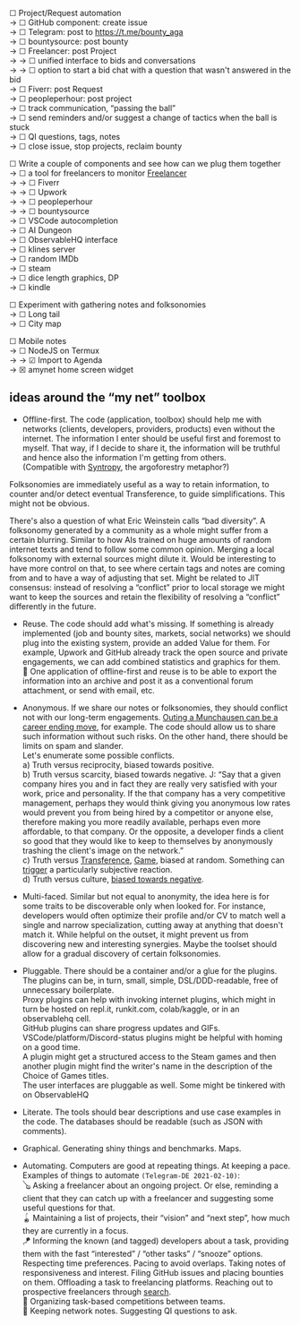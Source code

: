 
☐ Project/Request automation  
→ ☐ GitHub component: create issue  
→ ☐ Telegram: post to https://t.me/bounty_aga  
→ ☐ bountysource: post bounty  
→ ☐ Freelancer: post Project  
→ → ☐ unified interface to bids and conversations  
→ → ☐ option to start a bid chat with a question that wasn't answered in the bid  
→ ☐ Fiverr: post Request  
→ ☐ peopleperhour: post project  
→ ☐ track communication, “passing the ball”  
→ ☐ send reminders and/or suggest a change of tactics when the ball is stuck  
→ ☐ QI questions, tags, notes  
→ ☐ close issue, stop projects, reclaim bounty

☐ Write a couple of components and see how can we plug them together  
→ ☐ a tool for freelancers to monitor [Freelancer](https://developers.freelancer.com/)  
→ → ☐ Fiverr  
→ → ☐ Upwork  
→ → ☐ peopleperhour  
→ → ☐ bountysource  
→ ☐ VSCode autocompletion  
→ ☐ AI Dungeon  
→ ☐ ObservableHQ interface  
→ ☐ klines server  
→ ☐ random IMDb  
→ ☐ steam  
→ ☐ dice length graphics, DP  
→ ☐ kindle

☐ Experiment with gathering notes and folksonomies  
→ ☐ Long tail  
→ ☐ City map

☐ Mobile notes  
→ ☐ NodeJS on Termux  
→ → ☑ Import to Agenda  
→ ☒ amynet home screen widget

## ideas around the “my net” toolbox

* Offline-first. The code (application, toolbox) should help me with networks (clients, developers, providers, products) even without the internet. The information I enter should be useful first and foremost to myself. That way, if I decide to share it, the information will be truthful and hence also the information I'm getting from others.  
(Compatible with [Syntropy](https://youtu.be/gSPNRu4ZPvE), the argoforestry metaphor?)

Folksonomies are immediately useful as a way to retain information, to counter and/or detect eventual Transference, to guide simplifications. This might not be obvious.

There's also a question of what Eric Weinstein calls “bad diversity”. A folksonomy generated by a community as a whole might suffer from a certain blurring. Similar to how AIs trained on huge amounts of random internet texts and tend to follow some common opinion. Merging a local folksonomy with external sources might dilute it. Would be interesting to have more control on that, to see where certain tags and notes are coming from and to have a way of adjusting that set. Might be related to JIT consensus: instead of resolving a “conflict” prior to local storage we might want to keep the sources and retain the flexibility of resolving a “conflict” differently in the future.

* Reuse. The code should add what's missing. If something is already implemented (job and bounty sites, markets, social networks) we should plug into the existing system, provide an added Value for them. For example, Upwork and GitHub already track the open source and private engagements, we can add combined statistics and graphics for them.  
🧧 One application of offline-first and reuse is to be able to export the information into an archive and post it as a conventional forum attachment, or send with email, etc.

* Anonymous. If we share our notes or folksonomies, they should conflict not with our long-term engagements. [Outing a Munchausen can be a career ending move](https://youtu.be/UkMC_pz0eaM), for example. The code should allow us to share such information without such risks. On the other hand, there should be limits on spam and slander.  
Let's enumerate some possible conflicts.  
a) Truth versus reciprocity, biased towards positive.  
b) Truth versus scarcity, biased towards negative. J: “Say that a given company hires you and in fact they are really very satisfied with your work, price and personality. If the that company has a very competitive management, perhaps they would think giving you anonymous low rates would prevent you from being hired by a competitor or anyone else, therefore making you more readily available, perhaps even more affordable, to that company. Or the opposite, a developer finds a client so good that they would like to keep to themselves by anonymously trashing the client's image on the network.”  
c) Truth versus [Transference](https://en.wikipedia.org/wiki/Transference), [Game](https://en.wikipedia.org/wiki/Games_People_Play_(book)), biased at random. Something can [trigger](https://en.wikipedia.org/wiki/Trauma_trigger) a particularly subjective reaction.  
d) Truth versus culture, [biased towards negative](https://twitter.com/Artemciy/status/1331351201401737219).

* Multi-faced. Similar but not equal to anonymity, the idea here is for some traits to be discoverable only when looked for. For instance, developers would often optimize their profile and/or CV to match well a single and narrow specialization, cutting away at anything that doesn't match it. While helpful on the outset, it might prevent us from discovering new and interesting synergies. Maybe the toolset should allow for a gradual discovery of certain folksonomies.

* Pluggable. There should be a container and/or a glue for the plugins. The plugins can be, in turn, small, simple, DSL/DDD-readable, free of unnecessary boilerplate.  
Proxy plugins can help with invoking internet plugins, which might in turn be hosted on repl.it, runkit.com, colab/kaggle, or in an observablehq cell.  
GitHub plugins can share progress updates and GIFs.  
VSCode/platform/Discord-status plugins might be helpful with homing on a good time.  
A plugin might get a structured access to the Steam games and then another plugin might find the writer's name in the description of the Choice of Games titles.  
The user interfaces are pluggable as well. Some might be tinkered with on ObservableHQ

* Literate. The tools should bear descriptions and use case examples in the code. The databases should be readable (such as JSON with comments).

* Graphical. Generating shiny things and benchmarks. Maps.

* Automating. Computers are good at repeating things. At keeping a pace.  
Examples of things to automate `(Telegram-DE 2021-02-10)`:  
🪕 Asking a freelancer about an ongoing project. Or else, reminding a client that they can catch up with a freelancer and suggesting some useful questions for that.  
🪀 Maintaining a list of projects, their “vision” and “next step”, how much they are currently in a focus.  
🪁 Informing the known (and tagged) developers about a task, providing them with the fast “interested” / “other tasks” / “snooze” options. Respecting time preferences. Pacing to avoid overlaps. Taking notes of responsiveness and interest. Filing GitHub issues and placing bounties on them. Offloading a task to freelancing platforms. Reaching out to prospective freelancers through [search](https://www.upwork.com/ab/profiles/search/?q=MUSL).  
🏀 Organizing task-based competitions between teams.  
🔮 Keeping network notes. Suggesting QI questions to ask.
